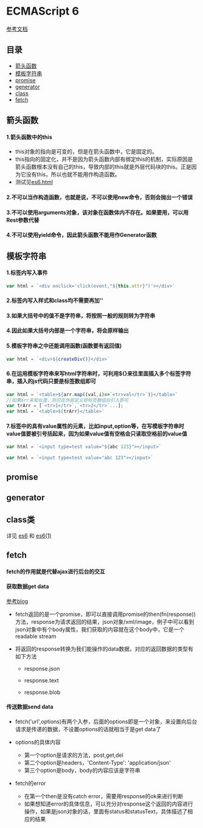 # ECMAScript 6

[参考文档](http://es6.ruanyifeng.com/#README)

## 目录
- [箭头函数](#箭头函数)
- [模板字符串](#模板字符串)
- [promise](#promise)
- [generator](#generator)
- [class](#class类)
- [fetch](#fetch)

## 箭头函数

#### 1.箭头函数中的this

* this对象的指向是可变的，但是在箭头函数中，它是固定的。
* this指向的固定化，并不是因为箭头函数内部有绑定this的机制，实际原因是箭头函数根本没有自己的this，导致内部的this就是外层代码块的this。正是因为它没有this，所以也就不能用作构造函数。
* 测试见[es6.html](https://github.com/BranHu/myblog/blob/master/ES6/es6.html)
    
#### 2.不可以当作构造函数，也就是说，不可以使用new命令，否则会抛出一个错误

#### 3.不可以使用arguments对象，该对象在函数体内不存在。如果要用，可以用Rest参数代替

#### 4.不可以使用yield命令，因此箭头函数不能用作Generator函数

## 模板字符串

#### 1.标签内写入事件

```javascript
var html = `<div onclick='click(event,"${this.attr}")'></div>`
```

#### 2.标签内写入样式和class均不需要再加''

#### 3.如果大括号中的值不是字符串，将按照一般的规则转为字符串

#### 4.因此如果大括号内部是一个字符串，将会原样输出

#### 5.模板字符串之中还能调用函数(函数要有返回值)

```javascript
var html = `<div>${createDiv()}</div>`
```

#### 6.在运用模板字符串来写html字符串时，可利用${}来往里面插入多个标签字符串，插入的js代码只要是标签数组即可

```javascript
var html = `<table>${arr.map((val,i)=>`<tr>val</tr>`)}</table>`
//如果arr未知长度，则可在外部定义好标签数组后引入即可
var trArr = [`<tr>1</tr>`,`<tr>2</tr>`...];
var html = `<table>${trArr}</table>`
```

#### 7.标签中的具有value属性的元素，比如input,option等，在写模板字符串时value值要被引号括起来，因为如果value值有空格会只读取空格前的value值

```javascript
var html = `<input type=test value="${abc 123}"></input>`

var html = `<input type=test value="abc 123"></input>`
```


## promise

## generator

## class类

详见 [es6](https://github.com/BranHu/myblog/blob/master/ES6/es6.html) 和 [es6(1)](https://github.com/BranHu/myblog/blob/master/ES6/es6(1).html)

## fetch

#### fetch的作用就是代替ajax进行后台的交互

#### 获取数据get data

[参考blog](https://css-tricks.com/using-fetch/)

* fetch返回的是一个promise，即可以直接调用promise的then(fn(response))方法，response为请求返回的结果，json对象/xml/image，例子中可以看到json对象中有个body属性，我们获取的内容就在这个body中，它是一个readable stream

* 将返回的response转换为我们能操作的data数据，对应的返回数据的类型有如下方法

	* response.json

	* response.text

	* response.blob

#### 传送数据send data

* fetch('url',options)有两个入参，后面的options即是一个对象，来设置向后台请求是传递的数据，不设置options的话就相当于是get data了

* options的具体内容

	* 第一个option是请求的方法，post,get,del
	* 第二个option是headers，'Content-Type': 'application/json'
	* 第三个option是body，body的内容应该是字符串

* fetch的error

	* 在第一个then是没有catch error，需要用response的ok来进行判断
	* 如果想知道error的具体信息，可以充分对response这个返回的内容进行操作，如果是json对象的话，里面有status和statusText，具体描述了相应的结果


